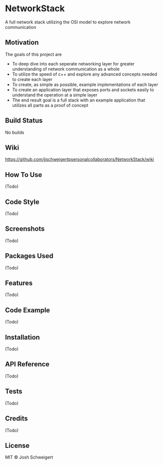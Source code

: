 # NetworkStack
A full network stack utilizing the OSI model to explore network communication

## Motivation
The goals of this project are
* To deep dive into each seperate networking layer for greater understanding of network communication as a whole
* To utilize the speed of c++ and explore any advanced concepts needed to create each layer
* To create, as simple as possible, example implementations of each layer
* To create an application layer that exposes ports and sockets easily to understand the operation at a simple layer
* The end result goal is a full stack with an example application that utilizes all parts as a proof of concept

## Build Status
No builds

## Wiki
https://github.com/jjschweigertpsersonalcollaborators/NetworkStack/wiki

## How To Use
(Todo)

## Code Style
(Todo)

## Screenshots
(Todo)

## Packages Used
(Todo)

## Features
(Todo)

## Code Example
(Todo)

## Installation
(Todo)

## API Reference
(Todo)

## Tests
(Todo)

## Credits
(Todo)

## License
MIT © Josh Schweigert
